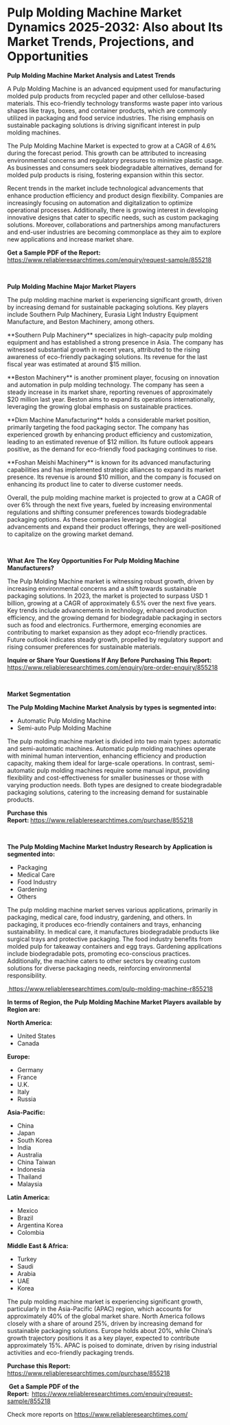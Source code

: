 <p><h1>Pulp Molding Machine Market Dynamics 2025-2032: Also about Its Market Trends, Projections, and Opportunities</h1></p><p><strong>Pulp Molding Machine Market Analysis and Latest Trends</strong></p>
<p><p>A Pulp Molding Machine is an advanced equipment used for manufacturing molded pulp products from recycled paper and other cellulose-based materials. This eco-friendly technology transforms waste paper into various shapes like trays, boxes, and container products, which are commonly utilized in packaging and food service industries. The rising emphasis on sustainable packaging solutions is driving significant interest in pulp molding machines.</p><p>The Pulp Molding Machine Market is expected to grow at a CAGR of 4.6% during the forecast period. This growth can be attributed to increasing environmental concerns and regulatory pressures to minimize plastic usage. As businesses and consumers seek biodegradable alternatives, demand for molded pulp products is rising, fostering expansion within this sector. </p><p>Recent trends in the market include technological advancements that enhance production efficiency and product design flexibility. Companies are increasingly focusing on automation and digitalization to optimize operational processes. Additionally, there is growing interest in developing innovative designs that cater to specific needs, such as custom packaging solutions. Moreover, collaborations and partnerships among manufacturers and end-user industries are becoming commonplace as they aim to explore new applications and increase market share.</p></p>
<p><strong>Get a Sample PDF of the Report:&nbsp;</strong> <a href="https://www.reliableresearchtimes.com/enquiry/request-sample/855218?utm_campaign=3207&utm_medium=2&utm_source=Github&utm_content=ia&utm_term=10042025&utm_id=pulp-molding-machine">https://www.reliableresearchtimes.com/enquiry/request-sample/855218</a></p>
<p>&nbsp;</p>
<p><strong>Pulp Molding Machine Major Market Players</strong></p>
<p><p>The pulp molding machine market is experiencing significant growth, driven by increasing demand for sustainable packaging solutions. Key players include Southern Pulp Machinery, Eurasia Light Industry Equipment Manufacture, and Beston Machinery, among others.</p><p>**Southern Pulp Machinery** specializes in high-capacity pulp molding equipment and has established a strong presence in Asia. The company has witnessed substantial growth in recent years, attributed to the rising awareness of eco-friendly packaging solutions. Its revenue for the last fiscal year was estimated at around $15 million.</p><p>**Beston Machinery** is another prominent player, focusing on innovation and automation in pulp molding technology. The company has seen a steady increase in its market share, reporting revenues of approximately $20 million last year. Beston aims to expand its operations internationally, leveraging the growing global emphasis on sustainable practices.</p><p>**Dkm Machine Manufacturing** holds a considerable market position, primarily targeting the food packaging sector. The company has experienced growth by enhancing product efficiency and customization, leading to an estimated revenue of $12 million. Its future outlook appears positive, as the demand for eco-friendly food packaging continues to rise.</p><p>**Foshan Meishi Machinery** is known for its advanced manufacturing capabilities and has implemented strategic alliances to expand its market presence. Its revenue is around $10 million, and the company is focused on enhancing its product line to cater to diverse customer needs.</p><p>Overall, the pulp molding machine market is projected to grow at a CAGR of over 6% through the next five years, fueled by increasing environmental regulations and shifting consumer preferences towards biodegradable packaging options. As these companies leverage technological advancements and expand their product offerings, they are well-positioned to capitalize on the growing market demand.</p></p>
<p>&nbsp;</p>
<p><strong>What Are The Key Opportunities For Pulp Molding Machine Manufacturers?</strong></p>
<p><p>The Pulp Molding Machine market is witnessing robust growth, driven by increasing environmental concerns and a shift towards sustainable packaging solutions. In 2023, the market is projected to surpass USD 1 billion, growing at a CAGR of approximately 6.5% over the next five years. Key trends include advancements in technology, enhanced production efficiency, and the growing demand for biodegradable packaging in sectors such as food and electronics. Furthermore, emerging economies are contributing to market expansion as they adopt eco-friendly practices. Future outlook indicates steady growth, propelled by regulatory support and rising consumer preferences for sustainable materials.</p></p>
<p><strong>Inquire or Share Your Questions If Any Before Purchasing This Report:</strong> <a href="https://www.reliableresearchtimes.com/enquiry/pre-order-enquiry/855218?utm_campaign=3207&utm_medium=2&utm_source=Github&utm_content=ia&utm_term=10042025&utm_id=pulp-molding-machine">https://www.reliableresearchtimes.com/enquiry/pre-order-enquiry/855218</a></p>
<p>&nbsp;</p>
<p><strong>Market Segmentation</strong></p>
<p><strong>The Pulp Molding Machine Market Analysis by types is segmented into:</strong></p>
<p><ul><li>Automatic Pulp Molding Machine</li><li>Semi-auto Pulp Molding Machine</li></ul></p>
<p><p>The pulp molding machine market is divided into two main types: automatic and semi-automatic machines. Automatic pulp molding machines operate with minimal human intervention, enhancing efficiency and production capacity, making them ideal for large-scale operations. In contrast, semi-automatic pulp molding machines require some manual input, providing flexibility and cost-effectiveness for smaller businesses or those with varying production needs. Both types are designed to create biodegradable packaging solutions, catering to the increasing demand for sustainable products.</p></p>
<p><strong>Purchase this Report:&nbsp;</strong><a href="https://www.reliableresearchtimes.com/purchase/855218?utm_campaign=3207&utm_medium=2&utm_source=Github&utm_content=ia&utm_term=10042025&utm_id=pulp-molding-machine">https://www.reliableresearchtimes.com/purchase/855218</a></p>
<p>&nbsp;</p>
<p><strong>The Pulp Molding Machine Market Industry Research by Application is segmented into:</strong></p>
<p><ul><li>Packaging</li><li>Medical Care</li><li>Food Industry</li><li>Gardening</li><li>Others</li></ul></p>
<p><p>The pulp molding machine market serves various applications, primarily in packaging, medical care, food industry, gardening, and others. In packaging, it produces eco-friendly containers and trays, enhancing sustainability. In medical care, it manufactures biodegradable products like surgical trays and protective packaging. The food industry benefits from molded pulp for takeaway containers and egg trays. Gardening applications include biodegradable pots, promoting eco-conscious practices. Additionally, the machine caters to other sectors by creating custom solutions for diverse packaging needs, reinforcing environmental responsibility.</p></p>
<p><a href="https://www.reliableresearchtimes.com/pulp-molding-machine-r855218?utm_campaign=3207&utm_medium=2&utm_source=Github&utm_content=ia&utm_term=10042025&utm_id=pulp-molding-machine">&nbsp;https://www.reliableresearchtimes.com/pulp-molding-machine-r855218</a></p>
<p><strong>In terms of Region, the Pulp Molding Machine Market Players available by Region are:</strong></p>
<p>
    <p> <strong> North America: </strong>
        <ul>
            <li>United States</li>
            <li>Canada</li>
        </ul>
        </p> 
    <p> <strong> Europe: </strong>
        <ul>
            <li>Germany</li>
            <li>France</li>
            <li>U.K.</li>
            <li>Italy</li>
            <li>Russia</li>
        </ul>
        </p> 
    <p> <strong> Asia-Pacific: </strong>
        <ul>
            <li>China</li>
            <li>Japan</li>
            <li>South Korea</li>
            <li>India</li>
            <li>Australia</li>
            <li>China Taiwan</li>
            <li>Indonesia</li>
            <li>Thailand</li>
            <li>Malaysia</li>
        </ul>
        </p> 
    <p> <strong> Latin America: </strong>
        <ul>
            <li>Mexico</li>
            <li>Brazil</li>
            <li>Argentina Korea</li>
            <li>Colombia</li>
        </ul>
        </p> 
    <p> <strong> Middle East & Africa: </strong>
        <ul>
            <li>Turkey</li>
            <li>Saudi</li>
            <li>Arabia</li>
            <li>UAE</li>
            <li>Korea</li>
        </ul>
    </p>
    </p>
<p><p>The pulp molding machine market is experiencing significant growth, particularly in the Asia-Pacific (APAC) region, which accounts for approximately 40% of the global market share. North America follows closely with a share of around 25%, driven by increasing demand for sustainable packaging solutions. Europe holds about 20%, while China’s growth trajectory positions it as a key player, expected to contribute approximately 15%. APAC is poised to dominate, driven by rising industrial activities and eco-friendly packaging trends.</p></p>
<p><strong>Purchase this Report: </strong><a href="https://www.reliableresearchtimes.com/purchase/855218?utm_campaign=3207&utm_medium=2&utm_source=Github&utm_content=ia&utm_term=10042025&utm_id=pulp-molding-machine">https://www.reliableresearchtimes.com/purchase/855218</a></p>
<p>&nbsp;<strong>Get a Sample PDF of the Report:&nbsp;&nbsp;</strong><a href="https://www.reliableresearchtimes.com/enquiry/request-sample/855218?utm_campaign=3207&utm_medium=2&utm_source=Github&utm_content=ia&utm_term=10042025&utm_id=pulp-molding-machine">https://www.reliableresearchtimes.com/enquiry/request-sample/855218</a></p>
<p><strong></strong></p>
<p>Check more reports on <a href="https://www.reliableresearchtimes.com/?utm_campaign=3207&utm_medium=2&utm_source=Github&utm_content=ia&utm_term=10042025&utm_id=pulp-molding-machine">https://www.reliableresearchtimes.com/</a></p>